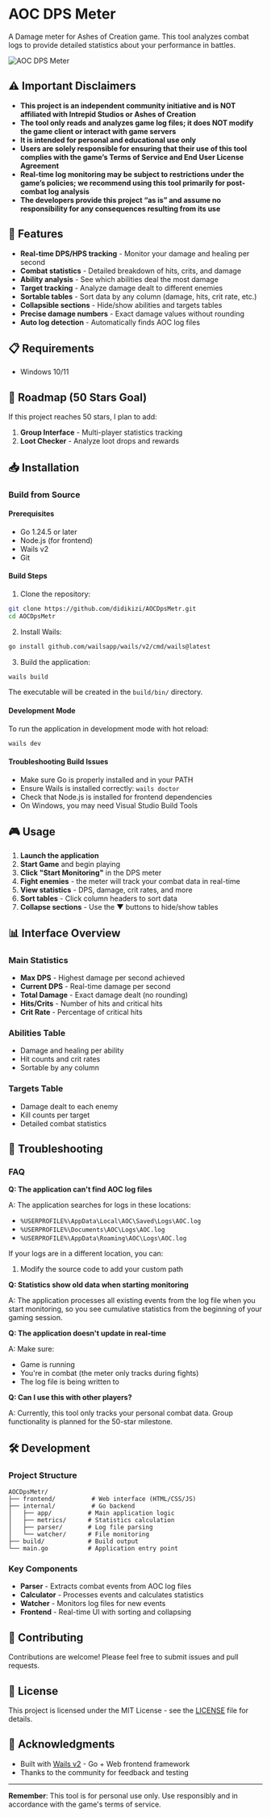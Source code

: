 # AOC DPS Meter

A Damage meter for Ashes of Creation game. This tool analyzes combat logs to provide detailed statistics about your performance in battles.

![AOC DPS Meter](screenshots/main-interface.png)

## ⚠️ Important Disclaimers

- **This project is an independent community initiative and is NOT affiliated with Intrepid Studios or Ashes of Creation**
- **The tool only reads and analyzes game log files; it does NOT modify the game client or interact with game servers**
- **It is intended for personal and educational use only**
- **Users are solely responsible for ensuring that their use of this tool complies with the game’s Terms of Service and End User License Agreement**
- **Real-time log monitoring may be subject to restrictions under the game’s policies; we recommend using this tool primarily for post-combat log analysis**
- **The developers provide this project “as is” and assume no responsibility for any consequences resulting from its use**

## 🚀 Features

- **Real-time DPS/HPS tracking** - Monitor your damage and healing per second
- **Combat statistics** - Detailed breakdown of hits, crits, and damage
- **Ability analysis** - See which abilities deal the most damage
- **Target tracking** - Analyze damage dealt to different enemies
- **Sortable tables** - Sort data by any column (damage, hits, crit rate, etc.)
- **Collapsible sections** - Hide/show abilities and targets tables
- **Precise damage numbers** - Exact damage values without rounding
- **Auto log detection** - Automatically finds AOC log files

## 📋 Requirements

- Windows 10/11

## 🎯 Roadmap (50 Stars Goal)

If this project reaches 50 stars, I plan to add:

1. **Group Interface** - Multi-player statistics tracking
2. **Loot Checker** - Analyze loot drops and rewards

## 📥 Installation

### Build from Source

#### Prerequisites
- Go 1.24.5 or later
- Node.js (for frontend)
- Wails v2
- Git

#### Build Steps

1. Clone the repository:
```bash
git clone https://github.com/didikizi/AOCDpsMetr.git
cd AOCDpsMetr
```

2. Install Wails:
```bash
go install github.com/wailsapp/wails/v2/cmd/wails@latest
```

3. Build the application:
```bash
wails build
```

The executable will be created in the `build/bin/` directory.

#### Development Mode
To run the application in development mode with hot reload:
```bash
wails dev
```

#### Troubleshooting Build Issues
- Make sure Go is properly installed and in your PATH
- Ensure Wails is installed correctly: `wails doctor`
- Check that Node.js is installed for frontend dependencies
- On Windows, you may need Visual Studio Build Tools

## 🎮 Usage

1. **Launch the application**
2. **Start Game** and begin playing
3. **Click "Start Monitoring"** in the DPS meter
4. **Fight enemies** - the meter will track your combat data in real-time
5. **View statistics** - DPS, damage, crit rates, and more
6. **Sort tables** - Click column headers to sort data
7. **Collapse sections** - Use the ▼ buttons to hide/show tables

## 📊 Interface Overview

### Main Statistics
- **Max DPS** - Highest damage per second achieved
- **Current DPS** - Real-time damage per second
- **Total Damage** - Exact damage dealt (no rounding)
- **Hits/Crits** - Number of hits and critical hits
- **Crit Rate** - Percentage of critical hits

### Abilities Table
- Damage and healing per ability
- Hit counts and crit rates
- Sortable by any column

### Targets Table
- Damage dealt to each enemy
- Kill counts per target
- Detailed combat statistics

## 🔧 Troubleshooting

### FAQ

**Q: The application can't find AOC log files**

A: The application searches for logs in these locations:
- `%USERPROFILE%\AppData\Local\AOC\Saved\Logs\AOC.log`
- `%USERPROFILE%\Documents\AOC\Logs\AOC.log`
- `%USERPROFILE%\AppData\Roaming\AOC\Logs\AOC.log`

If your logs are in a different location, you can:
1. Modify the source code to add your custom path

**Q: Statistics show old data when starting monitoring**

A: The application processes all existing events from the log file when you start monitoring, so you see cumulative statistics from the beginning of your gaming session.

**Q: The application doesn't update in real-time**

A: Make sure:
- Game is running
- You're in combat (the meter only tracks during fights)
- The log file is being written to

**Q: Can I use this with other players?**

A: Currently, this tool only tracks your personal combat data. Group functionality is planned for the 50-star milestone.

## 🛠️ Development

### Project Structure
```
AOCDpsMetr/
├── frontend/          # Web interface (HTML/CSS/JS)
├── internal/          # Go backend
│   ├── app/          # Main application logic
│   ├── metrics/      # Statistics calculation
│   ├── parser/       # Log file parsing
│   └── watcher/      # File monitoring
├── build/            # Build output
└── main.go           # Application entry point
```

### Key Components
- **Parser** - Extracts combat events from AOC log files
- **Calculator** - Processes events and calculates statistics
- **Watcher** - Monitors log files for new events
- **Frontend** - Real-time UI with sorting and collapsing

## 📝 Contributing

Contributions are welcome! Please feel free to submit issues and pull requests.

## 📄 License

This project is licensed under the MIT License - see the [LICENSE](LICENSE) file for details.

## 🙏 Acknowledgments

- Built with [Wails v2](https://wails.io/) - Go + Web frontend framework
- Thanks to the community for feedback and testing

---

**Remember**: This tool is for personal use only. Use responsibly and in accordance with the game's terms of service.
